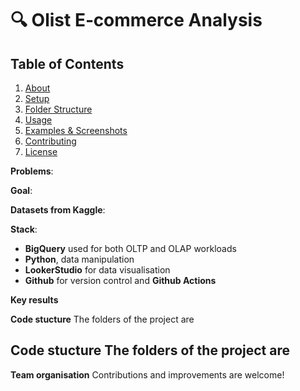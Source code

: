 # 🔍 Olist E‑commerce Analysis  

## Table of Contents
1. [About](#about)  
2. [Setup](#setup)  
3. [Folder Structure](#folder-structure)  
4. [Usage](#usage)  
5. [Examples & Screenshots](#examples--screenshots)  
6. [Contributing](#contributing)  
7. [License](#license)

**Problems**: 

**Goal**: 

**Datasets from Kaggle**: 

**Stack**:
- **BigQuery** used for both OLTP and OLAP workloads
- **Python**, data manipulation
- **LookerStudio** for data visualisation
- **Github** for version control and **Github Actions** 

**Key results**

**Code stucture**
The folders of the project are

**Code stucture**
The folders of the project are
- 

**Team organisation**
Contributions and improvements are welcome! 
